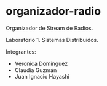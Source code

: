 # organizador-radio
Organizador de Stream de Radios.

Laboratorio 1.
Sistemas Distribuidos.

Integrantes:
- Veronica Dominguez
- Claudia Guzmán
- Juan Ignacio Hayashi
